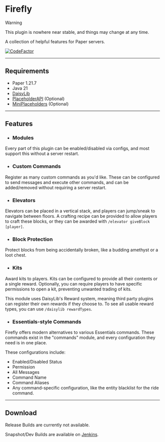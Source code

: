 # Firefly

> [!WARNING]  
> This plugin is nowhere near stable, and things may change at any time.

A collection of helpful features for Paper servers.

[![CodeFactor](https://www.codefactor.io/repository/github/fireml-dev/firefly/badge)](https://www.codefactor.io/repository/github/fireml-dev/firefly)

---

## Requirements

- Paper 1.21.7
- Java 21
- [DaisyLib](https://github.com/FireML-Dev/DaisyLib)
- [PlaceholderAPI](https://www.spigotmc.org/resources/placeholderapi.6245/) (Optional)
- [MiniPlaceholders](https://modrinth.com/plugin/miniplaceholders) (Optional)

---

## Features

* ### Modules
Every part of this plugin can be enabled/disabled via configs, and most support this without a server restart.

* ### Custom Commands
Register as many custom commands as you'd like. 
These can be configured to send messages and execute other commands, and can be added/removed without requiring a server restart.

* ### Elevators
Elevators can be placed in a vertical stack, and players can jump/sneak to navigate between floors. 
A crafting recipe can be provided to allow players to craft these blocks, or they can be awarded with `/elevator giveBlock [player]`.

* ### Block Protection
Protect blocks from being accidentally broken, like a budding amethyst or a loot chest.

* ### Kits
Award kits to players. Kits can be configured to provide all their contents or a single reward. 
Optionally, you can require players to have specific permissions to open a kit, preventing unwanted trading of kits.

This module uses DaisyLib's Reward system, meaning third party plugins can register their own rewards if they choose to.
To see all usable reward types, you can use `/daisylib rewardTypes`.

* ### Essentials-style Commands
Firefly offers modern alternatives to various Essentials commands. 
These commands exist in the "commands" module, and every configuration they need is in one place.

These configurations include:
- Enabled/Disabled Status
- Permission
- All Messages
- Command Name
- Command Aliases
- Any command-specific configuration, like the entity blacklist for the ride command.

---

## Download

Release Builds are currently not available.

Snapshot/Dev Builds are available on [Jenkins](https://ci.codemc.io/job/FireML/job/Firefly/).
